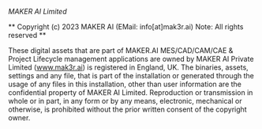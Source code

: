 *MAKER AI Limited*

** Copyright (c) 2023 MAKER AI (EMail: info[at]mak3r.ai) Note: All rights reserved ** 

These digital assets that are part of MAKER.AI MES/CAD/CAM/CAE & Project Lifecycle management applications are owned by 
MAKER AI Private Limited (www.mak3r.ai) is registered in England, UK. The binaries, assets, settings and any file, that is 
part of the installation or generated through the usage of any files in this installation, other than user information 
are the confidential property of MAKER AI Limited. Reproduction or transmission in whole or in part, in any form or by 
any means, electronic, mechanical or otherwise, is prohibited without the prior written consent of the copyright owner.
